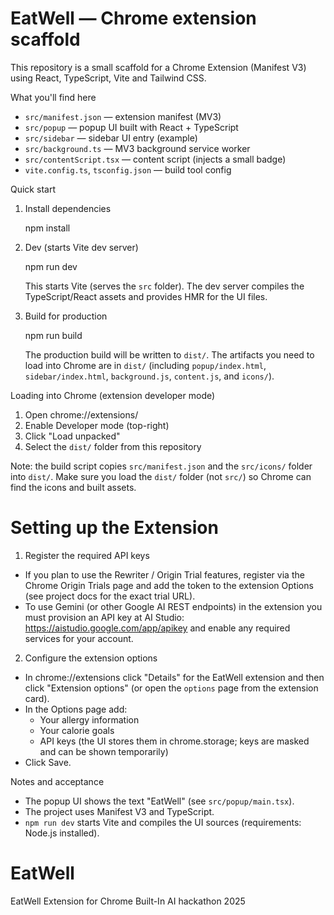 # EatWell — Chrome extension scaffold

This repository is a small scaffold for a Chrome Extension (Manifest V3) using React, TypeScript, Vite and Tailwind CSS.

What you'll find here

- `src/manifest.json` — extension manifest (MV3)
- `src/popup` — popup UI built with React + TypeScript
- `src/sidebar` — sidebar UI entry (example)
- `src/background.ts` — MV3 background service worker
- `src/contentScript.tsx` — content script (injects a small badge)
- `vite.config.ts`, `tsconfig.json` — build tool config

Quick start

1. Install dependencies

   npm install

2. Dev (starts Vite dev server)

   npm run dev

   This starts Vite (serves the `src` folder). The dev server compiles the TypeScript/React assets and provides HMR for the UI files.

3. Build for production

   npm run build

   The production build will be written to `dist/`. The artifacts you need to load into Chrome are in `dist/` (including `popup/index.html`, `sidebar/index.html`, `background.js`, `content.js`, and `icons/`).

Loading into Chrome (extension developer mode)

1. Open chrome://extensions/
2. Enable Developer mode (top-right)
3. Click "Load unpacked"
4. Select the `dist/` folder from this repository

Note: the build script copies `src/manifest.json` and the `src/icons/` folder into `dist/`. Make sure you load the `dist/` folder (not `src/`) so Chrome can find the icons and built assets.

# Setting up the Extension

1. Register the required API keys

- If you plan to use the Rewriter / Origin Trial features, register via the Chrome Origin Trials page and add the token to the extension Options (see project docs for the exact trial URL).
- To use Gemini (or other Google AI REST endpoints) in the extension you must provision an API key at AI Studio: https://aistudio.google.com/app/apikey and enable any required services for your account.

2. Configure the extension options

- In chrome://extensions click "Details" for the EatWell extension and then click "Extension options" (or open the `options` page from the extension card).
- In the Options page add:
   - Your allergy information
   - Your calorie goals
   - API keys (the UI stores them in chrome.storage; keys are masked and can be shown temporarily)
- Click Save.

Notes and acceptance

- The popup UI shows the text "EatWell" (see `src/popup/main.tsx`).
- The project uses Manifest V3 and TypeScript.
- `npm run dev` starts Vite and compiles the UI sources (requirements: Node.js installed).

# EatWell
EatWell Extension for Chrome Built-In AI hackathon 2025
